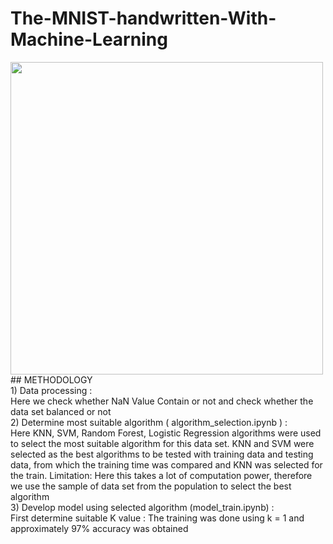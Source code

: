 # The-MNIST-handwritten-With-Machine-Learning
<img src='https://machinelearningmastery.com/wp-content/uploads/2019/02/Plot-of-a-Subset-of-Images-from-the-MNIST-Dataset-1024x768.png' width='500px' >
<br>
## METHODOLOGY 
<br>
1) Data processing : <br>
Here we check whether NaN Value Contain or not and check whether 
the data set balanced or not
<br>
2) Determine most suitable algorithm ( algorithm_selection.ipynb ) : <br>
Here KNN, SVM, Random Forest, Logistic Regression algorithms were used to select 
the most suitable algorithm for this data set.
KNN and SVM were selected as the best algorithms to be tested with training data 
and testing data, from which the training time was compared and KNN was selected 
for the train.
Limitation: Here this takes a lot of computation power, therefore we use the sample 
of data set from the population to select the best algorithm <br>
3) Develop model using selected algorithm (model_train.ipynb) : <br>
First determine suitable K value :
The training was done using k = 1 and approximately 97% accuracy 
was obtained
